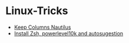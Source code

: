 # Linux-Tricks
- [Keep Columns Nautilus](./sources/keep-columns-gnome-nautilus.md)
- [Install Zsh, powerlevel10k and autosugestion](./sources/keep-columns-gnome-nautilus.md)